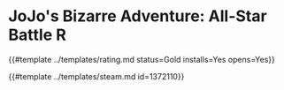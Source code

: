 # JoJo's Bizarre Adventure: All-Star Battle R
<!-- script:Aliases [
    "JoJo's Bizarre Adventure: All Star Battle R",
    "JoJo's Bizarre Adventure: All-Star Battle",
    "JoJo's Bizarre Adventure: All Star Battle",
    "JoJo's Bizarre Adventure All-Star Battle",
    "JoJo's Bizarre Adventure All Star Battle",
    "JoJo's Bizarre Adventure"
] -->

{{#template ../templates/rating.md status=Gold installs=Yes opens=Yes}}

{{#template ../templates/steam.md id=1372110}}